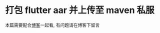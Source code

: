# 打包 flutter aar 并上传至 maven 私服

本篇需要配合[博客](https://kikt.top/posts/flutter/exists/upload-aar-to-maven/)一起看, 有问题请在博客下留言
